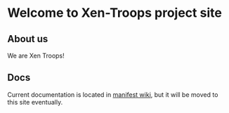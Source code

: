 # Welcome to Xen-Troops project site

## About us

We are Xen Troops!

## Docs

Current documentation is located in [manifest wiki](https://github.com/xen-troops/manifests/wiki), but it will be moved to this site eventually. 
